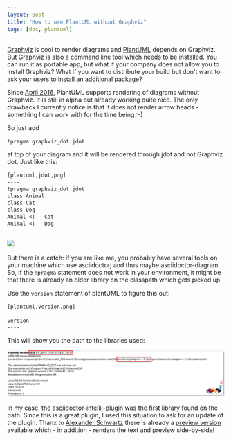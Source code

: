 ```yaml
---
layout: post
title: "How to use PlantUML without Graphviz"
tags: [doc, plantuml]
---
```


[Graphviz](http://www.graphviz.org) is cool to render diagrams and [PlantUML](https://plantuml.com) depends on Graphviz. But Graphviz is also a command line tool which needs to be installed. You can run it as portable app, but what if your company does not allow you to install Graphviz? What if you want to distribute your build but don't want to ask your users to install an additional package?

Since [April 2016](http://plantuml.com/smetana02.html), PlantUML supports rendering of diagrams without Graphviz. It is still in alpha but already working quite nice. The only drawback I currently notice is that it does not render arrow heads - something I can work with for the time being :-)

So just add

    !pragma graphviz_dot jdot
    
at top of your diagram and it will be rendered through jdot and not Graphviz dot. Just like this:

    [plantuml,jdot,png]
    ----
    !pragma graphviz_dot jdot
    class Animal
    class Cat
    class Dog
    Animal <|-- Cat
    Animal <|-- Dog
    ----

<div> <img src="../images/test2.png" style="max-width: 100%" /> </div>

But there is a catch: if you are like me, you probably have several tools on your machine which use asciidoctorj and thus maybe asciidoctor-diagram. So, if the `!pragma` statement does not work in your environment, it might be that there is already an older library on the classpath which gets picked up.

Use the `version` statement of plantUML to figure this out:

    [plantuml,version,png]
    ----
    version
    ----
    
This will show you the path to the libraries used:

<div> <img src="../images/version2.png" style="max-width: 100%" /> </div> 

In my case, the [asciidoctor-intellij-plugin](https://github.com/asciidoctor/asciidoctor-intellij-plugin) was the first library found on the path. Since this is a great plugin, I used this situation to ask for an update of the plugin. Thanx to [Alexander Schwartz](https://twitter.com/ahus1de) there is already a [preview version](https://github.com/asciidoctor/asciidoctor-intellij-plugin/releases/tag/0.13-preview1) available which - in addition - renders the text and preview side-by-side!
